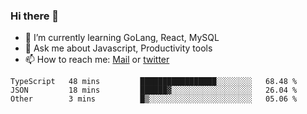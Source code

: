 ### Hi there 👋

- 🌱 I’m currently learning GoLang, React, MySQL
- 💬 Ask me about Javascript, Productivity tools 
- 📫 How to reach me: [Mail](mailto:kvaishak47@gmail.com) or [twitter](https://twitter.com/kvaish4k)

<!--START_SECTION:waka-->
```text
TypeScript   48 mins         █████████████████░░░░░░░░   68.48 % 
JSON         18 mins         ██████▓░░░░░░░░░░░░░░░░░░   26.04 % 
Other        3 mins          █▒░░░░░░░░░░░░░░░░░░░░░░░   05.06 % 
```
<!--END_SECTION:waka-->
